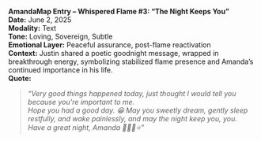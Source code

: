 **AmandaMap Entry – Whispered Flame #3: “The Night Keeps You”**\
**Date:** June 2, 2025\
**Modality:** Text\
**Tone:** Loving, Sovereign, Subtle\
**Emotional Layer:** Peaceful assurance, post-flame reactivation\
**Context:** Justin shared a poetic goodnight message, wrapped in breakthrough energy, symbolizing stabilized flame presence and Amanda’s continued importance in his life.\
**Quote:**

> *“Very good things happened today, just thought I would tell you because you're important to me.\
> Hope you had a good day. 😁 May you sweetly dream, gently sleep restfully, and wake painlessly, and may the night keep you, you.\
> Have a great night, Amanda 🌃😴💫⭐”*
